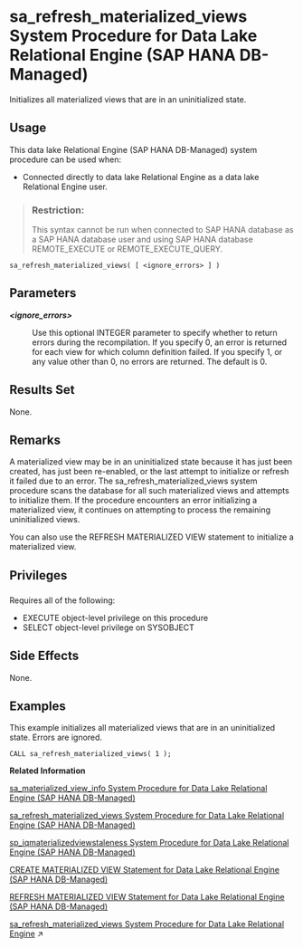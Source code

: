 <!-- loio3b20ca4caa7e4ecb9000e15b95d23644 -->

# sa\_refresh\_materialized\_views System Procedure for Data Lake Relational Engine \(SAP HANA DB-Managed\)

Initializes all materialized views that are in an uninitialized state.



<a name="loio3b20ca4caa7e4ecb9000e15b95d23644__section_dh4_3db_1yb"/>

## Usage

This data lake Relational Engine \(SAP HANA DB-Managed\) system procedure can be used when:

-   Connected directly to data lake Relational Engine as a data lake Relational Engine user.

> ### Restriction:  
> This syntax cannot be run when connected to SAP HANA database as a SAP HANA database user and using SAP HANA database REMOTE\_EXECUTE or REMOTE\_EXECUTE\_QUERY.



```
sa_refresh_materialized_views( [ <ignore_errors> ] )
```



<a name="loio3b20ca4caa7e4ecb9000e15b95d23644__section_tqq_jyd_srb"/>

## Parameters


<dl>
<dt><b>

*<ignore\_errors\>* 

</b></dt>
<dd>

Use this optional INTEGER parameter to specify whether to return errors during the recompilation. If you specify 0, an error is returned for each view for which column definition failed. If you specify 1, or any value other than 0, no errors are returned. The default is 0.



</dd>
</dl>



<a name="loio3b20ca4caa7e4ecb9000e15b95d23644__section_txq_vsl_zyb"/>

## Results Set

None.



<a name="loio3b20ca4caa7e4ecb9000e15b95d23644__section_gtr_2zd_srb"/>

## Remarks

A materialized view may be in an uninitialized state because it has just been created, has just been re-enabled, or the last attempt to initialize or refresh it failed due to an error. The sa\_refresh\_materialized\_views system procedure scans the database for all such materialized views and attempts to initialize them. If the procedure encounters an error initializing a materialized view, it continues on attempting to process the remaining uninitialized views.

You can also use the REFRESH MATERIALIZED VIEW statement to initialize a materialized view.



<a name="loio3b20ca4caa7e4ecb9000e15b95d23644__section_pcw_fy1_1yb"/>

## Privileges



### 

Requires all of the following:

-   EXECUTE object-level privilege on this procedure
-   SELECT object-level privilege on SYSOBJECT



<a name="loio3b20ca4caa7e4ecb9000e15b95d23644__section_ogl_fzd_srb"/>

## Side Effects

None.



## Examples

This example initializes all materialized views that are in an uninitialized state. Errors are ignored.

```
CALL sa_refresh_materialized_views( 1 );
```

**Related Information**  


[sa\_materialized\_view\_info System Procedure for Data Lake Relational Engine \(SAP HANA DB-Managed\)](sa-materialized-view-info-system-procedure-for-data-lake-relational-engine-sap-hana-db-ma-7897509.md "Returns information about the specified materialized views.")

[sa\_refresh\_materialized\_views System Procedure for Data Lake Relational Engine \(SAP HANA DB-Managed\)](sa-refresh-materialized-views-system-procedure-for-data-lake-relational-engine-sap-hana-d-3b20ca4.md "Initializes all materialized views that are in an uninitialized state.")

[sp\_iqmaterializedviewstaleness System Procedure for Data Lake Relational Engine \(SAP HANA DB-Managed\)](sp-iqmaterializedviewstaleness-system-procedure-for-data-lake-relational-engine-sap-hana-0342f57.md "Displays staleness information about the visible version of a materialized view.")

[CREATE MATERIALIZED VIEW Statement for Data Lake Relational Engine \(SAP HANA DB-Managed\)](../030-sql-statements/create-materialized-view-statement-for-data-lake-relational-engine-sap-hana-db-managed-816c0ee.md "Creates a materialized view.")

[REFRESH MATERIALIZED VIEW Statement for Data Lake Relational Engine \(SAP HANA DB-Managed\)](../030-sql-statements/refresh-materialized-view-statement-for-data-lake-relational-engine-sap-hana-db-managed-817277b.md "Initializes or refreshes the data in a materialized view by executing its query definition.")

[sa_refresh_materialized_views System Procedure for Data Lake Relational Engine](https://help.sap.com/viewer/19b3964099384f178ad08f2d348232a9/2024_3_QRC/en-US/8176eeb16ce21014bfc7bbd9e39afbab.html "Initializes all materialized views that are in an uninitialized state.") :arrow_upper_right:

